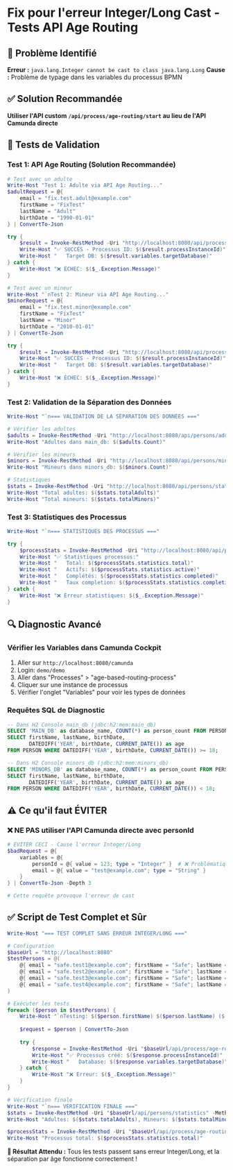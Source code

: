 # Fix pour l'erreur Integer/Long Cast - Tests API Age Routing

## 🚨 Problème Identifié
**Erreur :** `java.lang.Integer cannot be cast to class java.lang.Long`
**Cause :** Problème de typage dans les variables du processus BPMN

## ✅ Solution Recommandée
**Utiliser l'API custom `/api/process/age-routing/start` au lieu de l'API Camunda directe**

## 🧪 Tests de Validation

### Test 1: API Age Routing (Solution Recommandée)
```powershell
# Test avec un adulte
Write-Host "Test 1: Adulte via API Age Routing..."
$adultRequest = @{
    email = "fix.test.adult@example.com"
    firstName = "FixTest"
    lastName = "Adult"
    birthDate = "1990-01-01"
} | ConvertTo-Json

try {
    $result = Invoke-RestMethod -Uri "http://localhost:8080/api/process/age-routing/start" -Method POST -Body $adultRequest -ContentType "application/json"
    Write-Host "✅ SUCCÈS - Processus ID: $($result.processInstanceId)"
    Write-Host "   Target DB: $($result.variables.targetDatabase)"
} catch {
    Write-Host "❌ ÉCHEC: $($_.Exception.Message)"
}
```

```powershell
# Test avec un mineur
Write-Host "`nTest 2: Mineur via API Age Routing..."
$minorRequest = @{
    email = "fix.test.minor@example.com"
    firstName = "FixTest"
    lastName = "Minor"
    birthDate = "2010-01-01"
} | ConvertTo-Json

try {
    $result = Invoke-RestMethod -Uri "http://localhost:8080/api/process/age-routing/start" -Method POST -Body $minorRequest -ContentType "application/json"
    Write-Host "✅ SUCCÈS - Processus ID: $($result.processInstanceId)"
    Write-Host "   Target DB: $($result.variables.targetDatabase)"
} catch {
    Write-Host "❌ ÉCHEC: $($_.Exception.Message)"
}
```

### Test 2: Validation de la Séparation des Données
```powershell
Write-Host "`n=== VALIDATION DE LA SÉPARATION DES DONNÉES ==="

# Vérifier les adultes
$adults = Invoke-RestMethod -Uri "http://localhost:8080/api/persons/adults" -Method GET
Write-Host "Adultes dans main_db: $($adults.Count)"

# Vérifier les mineurs  
$minors = Invoke-RestMethod -Uri "http://localhost:8080/api/persons/minors" -Method GET
Write-Host "Mineurs dans minors_db: $($minors.Count)"

# Statistiques
$stats = Invoke-RestMethod -Uri "http://localhost:8080/api/persons/statistics" -Method GET
Write-Host "Total adultes: $($stats.totalAdults)"
Write-Host "Total mineurs: $($stats.totalMinors)"
```

### Test 3: Statistiques des Processus
```powershell
Write-Host "`n=== STATISTIQUES DES PROCESSUS ==="

try {
    $processStats = Invoke-RestMethod -Uri "http://localhost:8080/api/process/age-routing/statistics" -Method GET
    Write-Host "✅ Statistiques processus:"
    Write-Host "   Total: $($processStats.statistics.total)"
    Write-Host "   Actifs: $($processStats.statistics.active)"
    Write-Host "   Complétés: $($processStats.statistics.completed)"
    Write-Host "   Taux completion: $($processStats.statistics.completionRate)%"
} catch {
    Write-Host "❌ Erreur statistiques: $($_.Exception.Message)"
}
```

## 🔍 Diagnostic Avancé

### Vérifier les Variables dans Camunda Cockpit
1. Aller sur `http://localhost:8080/camunda`
2. Login: `demo/demo`
3. Aller dans "Processes" > "age-based-routing-process"
4. Cliquer sur une instance de processus
5. Vérifier l'onglet "Variables" pour voir les types de données

### Requêtes SQL de Diagnostic
```sql
-- Dans H2 Console main_db (jdbc:h2:mem:main_db)
SELECT 'MAIN_DB' as database_name, COUNT(*) as person_count FROM PERSON;
SELECT firstName, lastName, birthDate, 
       DATEDIFF('YEAR', birthDate, CURRENT_DATE()) as age 
FROM PERSON WHERE DATEDIFF('YEAR', birthDate, CURRENT_DATE()) >= 18;

-- Dans H2 Console minors_db (jdbc:h2:mem:minors_db)  
SELECT 'MINORS_DB' as database_name, COUNT(*) as person_count FROM PERSON;
SELECT firstName, lastName, birthDate,
       DATEDIFF('YEAR', birthDate, CURRENT_DATE()) as age
FROM PERSON WHERE DATEDIFF('YEAR', birthDate, CURRENT_DATE()) < 18;
```

## ⚠️ Ce qu'il faut ÉVITER

### ❌ NE PAS utiliser l'API Camunda directe avec personId
```powershell
# ÉVITER CECI - Cause l'erreur Integer/Long
$badRequest = @{
    variables = @{
        personId = @{ value = 123; type = "Integer" }  # ❌ Problématique
        email = @{ value = "test@example.com"; type = "String" }
    }
} | ConvertTo-Json -Depth 3

# Cette requête provoque l'erreur de cast
```

## ✅ Script de Test Complet et Sûr
```powershell
Write-Host "=== TEST COMPLET SANS ERREUR INTEGER/LONG ==="

# Configuration
$baseUrl = "http://localhost:8080"
$testPersons = @(
    @{ email = "safe.test1@example.com"; firstName = "Safe"; lastName = "Adult1"; birthDate = "1985-01-01" },
    @{ email = "safe.test2@example.com"; firstName = "Safe"; lastName = "Adult2"; birthDate = "1995-06-15" },
    @{ email = "safe.test3@example.com"; firstName = "Safe"; lastName = "Minor1"; birthDate = "2008-03-20" },
    @{ email = "safe.test4@example.com"; firstName = "Safe"; lastName = "Minor2"; birthDate = "2012-11-10" }
)

# Exécuter les tests
foreach ($person in $testPersons) {
    Write-Host "`nTesting: $($person.firstName) $($person.lastName) ($(Split-Path $person.birthDate -Leaf))"
    
    $request = $person | ConvertTo-Json
    
    try {
        $response = Invoke-RestMethod -Uri "$baseUrl/api/process/age-routing/start" -Method POST -Body $request -ContentType "application/json"
        Write-Host "✅ Processus créé: $($response.processInstanceId)"
        Write-Host "   Database: $($response.variables.targetDatabase)"
    } catch {
        Write-Host "❌ Erreur: $($_.Exception.Message)"
    }
}

# Vérification finale
Write-Host "`n=== VÉRIFICATION FINALE ==="
$stats = Invoke-RestMethod -Uri "$baseUrl/api/persons/statistics" -Method GET
Write-Host "Adultes: $($stats.totalAdults), Mineurs: $($stats.totalMinors)"

$processStats = Invoke-RestMethod -Uri "$baseUrl/api/process/age-routing/statistics" -Method GET  
Write-Host "Processus total: $($processStats.statistics.total)"
```

**🎯 Résultat Attendu :** Tous les tests passent sans erreur Integer/Long, et la séparation par âge fonctionne correctement !